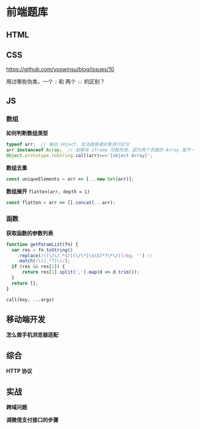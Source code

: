 # 前端题库

## HTML



## CSS

https://github.com/yoowinsu/blog/issues/10

用过哪些伪类，一个 `:` 和 两个 `::` 的区别？


## JS

### 数组

**如何判断数组类型**

```js
typeof arr;  // 输出 object，无法跟普通对象进行区分
arr instanceof Array;  // 如果有 iframe 可能失效，因为两个页面的 Array 是不一样的
Object.prototype.toString.call(arr)==='[object Array]';
```

**数组去重**

```js
const uniqueElements = arr => [...new Set(arr)];
```

**数组展开** `flatten(arr, depth = 1)`

```js
const flatten = arr => [].concat(...arr);
```


### 函数

**获取函数的参数列表**

```js
function getParamList(fn) {
  var res = fn.toString()
    .replace(/((\/\/.*$)|(\/\*[\s\S]*?\*\/))/mg, '') // 
    .match(/\((.*?)\)/);
  if (res && res[1]) {
      return res[1].split(',').map(d => d.trim());
  }
  return [];
}
```


`call(key, ...args)`


## 移动端开发

**怎么做手机浏览器适配**


## 综合

**HTTP 协议**


## 实战

**跨域问题**


**调微信支付接口的步骤**



